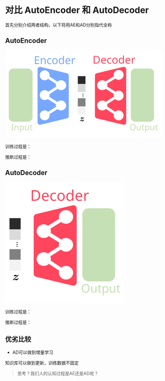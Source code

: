 # 对比 AutoEncoder 和 AutoDecoder



首先分别介绍两者结构，以下将用AE和AD分别指代全称

## AutoEncoder

![AutoEncoder](https://raw.githubusercontent.com/yzy1996/Image-Hosting/master/20210329100645.svg)

训练过程是：

推断过程是：

## AutoDecoder

![AutoDecoder](https://raw.githubusercontent.com/yzy1996/Image-Hosting/master/20210329100810.svg)

训练过程是：

推断过程是：



## 优劣比较

- AD可以做到增量学习

知识库可以做到更新，训练数据不固定





> 思考？我们人的认知过程是AE还是AD呢？

